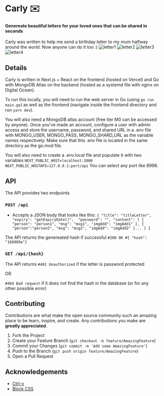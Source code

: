# Carly ✉️
#### Genereate beautiful letters for your loved ones that can be shared in seconds
Carly was written to help me send a birthday letter to my mum halfway around the world. Now anyone can do it too :)
![letter1](https://user-images.githubusercontent.com/7995105/116254324-3fcb5300-a73f-11eb-8398-fcf53bd9d1dc.png)
![letter2](https://user-images.githubusercontent.com/7995105/116254322-3f32bc80-a73f-11eb-8f33-059b34550093.png)
![letter3](https://user-images.githubusercontent.com/7995105/116254321-3f32bc80-a73f-11eb-955c-64624f298e41.png)
![letter4](https://user-images.githubusercontent.com/7995105/116254320-3f32bc80-a73f-11eb-984d-0e01913439f5.png)

## Details
Carly is written in Next.js + React on the frontend (hosted on Vercel) and Go with MongoDB Atlas on the backend (hosted as a systemd file with nginx on Digital Ocean).

To run this locally, you will need to run the web server in Go (using `go run main.go`) as well as the frontend (navigate inside the frontend directory and run `yarn dev`).

You will also need a MongoDB atlas account (free tier M0 can be accessed by anyone). Once you've made an account, configure a user with admin access and store the username, password, and shared URL in a .env file with MONGO_USER, MONGO_PASS, MONGO_SHARD_URL as the variable names respectively. Make sure that this .env file is located in the same directory as the go.mod file.

You will also need to create a .env.local file and populate it with two variables 
`NEXT_PUBLIC_HOST=localhost:3000
NEXT_PUBLIC_HOSTAPI=127.0.0.1:port/api`
You can select any port like 8998. 

## API
The API provides two endpoints 
### `POST /api`
- Accepts a JSON body that looks like this:
`{
  "title": "titleLetter",
  "expiry": "getExpiryDate()", 
  "password": "",
  "content": [
    {
    "person": "person1",
    "msg": "msg1",
    "imgAdd": "imgAdd1"
   },
   {
     "person":"person2",
     "msg": "msg2",
     "imgAdd": "imgAdd2"
   }...
  ]
}`

The API returns the genereated hash if successful
`#200 OK
#{ "hash": "166989a"}`

### `GET /api/{hash}`
The API returns
`#401 Unauthorized` if the letter is password protected

OR 

`#404 Bad request` if it does not find the hash in the database (or for any other possible error)

## Contributing

Contributions are what make the open source community such an amazing place to be learn, inspire, and create. Any contributions you make are **greatly appreciated**.

1. Fork the Project
2. Create your Feature Branch (`git checkout -b feature/AmazingFeature`)
3. Commit your Changes (`git commit -m 'Add some AmazingFeature'`)
4. Push to the Branch (`git push origin feature/AmazingFeature`)
5. Open a Pull Request


## Acknowledgements
* [Ctrl-v](https://github.com/jackyzha0/ctrl-v)
* [Block CSS](https://thesephist.github.io/blocks.css/)
